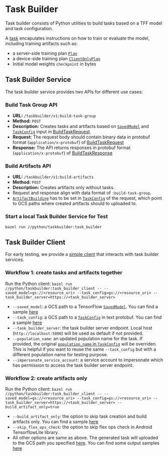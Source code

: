 # Task Builder
Task builder consists of Python utilities to build tasks based on a TFF model and task configuration.

A [task](../../shuffler/proto/task.proto) encapulates instructions on how to train or evaluate the model, including training artifacts such as:

- a server-side training plan [`Plan`](https://github.com/privacysandbox/federatedcompute/blob/5a7fb889bf94f958fd7ce77292989c31c86d9adf/fcp/protos/plan.proto#L1220)
- a device-side training plan [`ClientOnlyPlan`](https://github.com/privacysandbox/federatedcompute/blob/5a7fb889bf94f958fd7ce77292989c31c86d9adf/fcp/protos/plan.proto#L1342)
- Initial model weights `checkpoint` in bytes

## Task Builder Service
The task builder service provides two APIs for different use cases:
### Build Task Group API
- **URL:** `/taskbuilder/v1:build-task-group`
- **Method:** `POST`
- **Description:** Creates tasks and artifacts based on [`SavedModel`](https://www.tensorflow.org/guide/saved_model) and [`TaskConfig`](../../shuffler/proto/task_builder.proto#L237) input in [BuildTaskRequest](../../shuffler/proto/task_builder.proto#L80).
- **Request:** The request body should contain binary data in protobuf format (`application/x-protobuf`) of [BuildTaskRequest](../../shuffler/proto/task_builder.proto#L80)
- **Response:** The API returns responses in protobuf format (`application/x-protobuf`) of [BuildTaskResponse](../../shuffler/proto/task_builder.proto#L95)

### Build Artifacts API
- **URL:** `/taskbuilder/v1:build-artifacts`
- **Method:** `POST`
- **Description:** Creates artifacts only without tasks.
- Request and response align with data format of `:build-task-group`.
- [`ArtifactBuilding`](../../shuffler/proto/task_builder.proto#L189) has to be set in [`TaskConfig`](../../shuffler/proto/task_builder.proto#L237) of the request, which point to GCS paths where created artifacts should to uploaded to.

### Start a local Task Builder Service for Test
`bazel run //python/taskbuilder:task_builder`

## Task Builder Client
For early testing, we provide a [simple client](task_builder_client.py) that interacts with task builder services.

### Workflow 1: create tasks and artifacts together
Run the Python client: `bazel run //python/taskbuilder:task_builder_client -- --saved_model=gs://<resource_uri> --task_config=gs://<resource_uri> --task_builder_server=https://<task_builder_server>`
- `--saved_model`: a GCS path to a TensorFlow [`SavedModel`](https://www.tensorflow.org/guide/saved_model). You can find a sample [here](sample/input/mnist_model)
- `--task_config`: a GCS path to a [`TaskConfig`](../../shuffler/proto/task_builder.proto#L237) in text protobuf. You can find a sample [here](sample/input/mnist_cnn_task_config.pbtxt)
- `--task_builder_server`: the task builder server endpoint. Local host (`http://localhost:5000`) will be used as default if not provided.
- `--population_name`: an updated population name for the task. If provided, the original [`population_name` in `TaskConfig`](../../shuffler/proto/task_builder.proto#L239) will be overriden. This is helpful if you want to reuse the same `--task_config` but with a different population name for testing purpose.
- `--impersonate_service_account`: a service account to impersonate which has permission to access the task builder server endpoint.

### Workflow 2: create artifacts only
Run the Python client: `bazel run //python/taskbuilder:task_builder_client -- --saved_model=gs://<resource_uri> --task_config=gs://<resource_uri> --task_builder_server=https://<task_builder_server> --build_artifact_only=true`
- `--build_artifact_only`: the option to skip task creation and build artifacts only. You can find a sample [here](sample/input/mnist_cnn_task_config_build_artifact_only.pbtxt)
- `--skip_flex_ops_check`: the option to skip flex ops check in Android TensorflowLite library.
- All other options are same as above. The generated task will uploaded to the GCS path you specified [here](sample/input/mnist_cnn_task_config_build_artifact_only.pbtxt#L32). You can find some output samples [here](sample/output)

